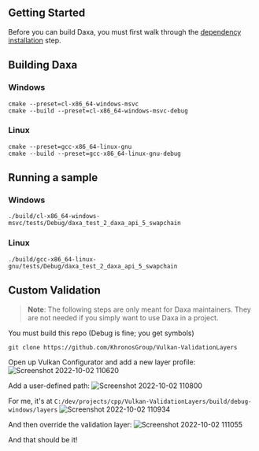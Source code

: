 ## Getting Started

Before you can build Daxa, you must first walk through the [dependency installation](https://tutorial.learndaxa.com/installing-dependencies/) step.

## Building Daxa

### Windows

```batch
cmake --preset=cl-x86_64-windows-msvc
cmake --build --preset=cl-x86_64-windows-msvc-debug
```

### Linux

```shell
cmake --preset=gcc-x86_64-linux-gnu
cmake --build --preset=gcc-x86_64-linux-gnu-debug
```

## Running a sample

### Windows

```batch
./build/cl-x86_64-windows-msvc/tests/Debug/daxa_test_2_daxa_api_5_swapchain
```

### Linux

```shell
./build/gcc-x86_64-linux-gnu/tests/Debug/daxa_test_2_daxa_api_5_swapchain
```

## Custom Validation

> **Note**: The following steps are only meant for Daxa maintainers. They are not needed if you simply want to use Daxa in a project.

You must build this repo (Debug is fine; you get symbols)

```shell
git clone https://github.com/KhronosGroup/Vulkan-ValidationLayers
```

Open up Vulkan Configurator and add a new layer profile:
![Screenshot 2022-10-02 110620](https://user-images.githubusercontent.com/28205981/193466792-96e243a4-ee97-440e-8617-b01fce8af100.png)

Add a user-defined path:
![Screenshot 2022-10-02 110800](https://user-images.githubusercontent.com/28205981/193466859-19dc5cdc-6dce-4a0f-bf67-aabd36a55003.png)

For me, it's at `C:/dev/projects/cpp/Vulkan-ValidationLayers/build/debug-windows/layers`
![Screenshot 2022-10-02 110934](https://user-images.githubusercontent.com/28205981/193466910-7e0c6be9-7eb2-4d99-b60e-2fe5b38b64bb.png)

And then override the validation layer:
![Screenshot 2022-10-02 111055](https://user-images.githubusercontent.com/28205981/193467005-4fa15b24-0f77-4eee-a0b5-0f19e7fb5876.png)

And that should be it!
